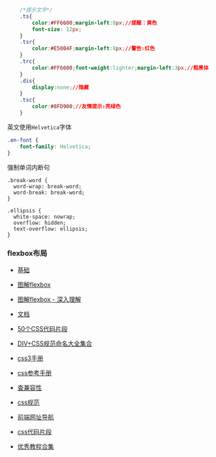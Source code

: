 
```css
    /*提示文字*/
    .ts{
        color:#FF6600;margin-left:8px;//提醒：黄色
        font-size: 12px;
    }
    .tsr{
        color:#E5004F;margin-left:8px;//警告:红色
    }
    .trc{
        color:#FF6600;font-weight:lighter;margin-left:3px;//粗黑体
    }
    .dis{
        display:none;//隐藏
    }
    .tsc{
        color:#8FD900;//友情提示:亮绿色
    }
```

英文使用`Helvetica`字体
```css
.en-font {
    font-family: Helvetica;
}
```
强制单词内断句
```
.break-word {
  word-wrap: break-word;
  word-break: break-word;
}

.ellipsis {
  white-space: nowrap;
  overflow: hidden;
  text-overflow: ellipsis;
}
```

### flexbox布局
* [基础](http://www.ruanyifeng.com/blog/2015/07/flex-grammar.html)
* [图解flexbox](https://github.com/ccforward/cc/issues/57)
* [图解flexbox - 深入理解](https://github.com/ccforward/cc/issues/60)
* [文档](https://tympanus.net/codrops/css_reference/flexbox/)

* [50个CSS代码片段](http://www.oschina.net/translate/css-snippets-for-designers)
* [DIV+CSS规范命名大全集合](http://www.divcss5.com/jiqiao/j4.shtml)
* [css3手册](http://www.divcss5.com/css3/)
* [css参考手册](http://css.doyoe.com/)
* [查兼容性](caniuse.com)
* [css规范](http://alloyteam.github.io/code-guide/#css-syntax)
* [前端网址导航](http://whycss.com/)
* [css代码片段](https://github.com/s5s5/Code-snippets-of-s5s5/blob/master/README.md)
* [优秀教程合集](https://github.com/marvin1023/mark)
